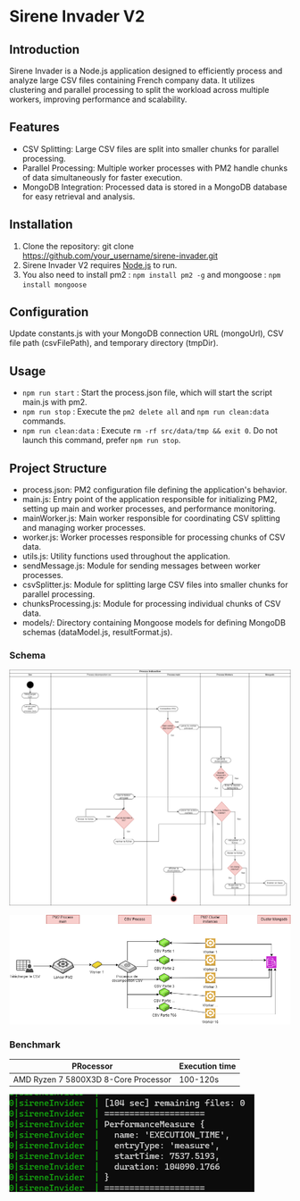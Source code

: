 # Sirene Invader V2

## Introduction
Sirene Invader is a Node.js application designed to efficiently process and analyze large CSV files containing French company data. It utilizes clustering and parallel processing to split the workload across multiple workers, improving performance and scalability.

## Features
- CSV Splitting: Large CSV files are split into smaller chunks for parallel processing.
- Parallel Processing: Multiple worker processes with PM2 handle chunks of data simultaneously for faster execution.
- MongoDB Integration: Processed data is stored in a MongoDB database for easy retrieval and analysis.


## Installation
1. Clone the repository: git clone https://github.com/your_username/sirene-invader.git
2. Sirene Invader V2 requires [Node.js](https://nodejs.org/) to run.
3. You also need to install pm2 : `npm install pm2 -g` and mongoose : `npm install mongoose`

## Configuration

Update constants.js with your MongoDB connection URL (mongoUrl), CSV file path (csvFilePath), and temporary directory (tmpDir).

## Usage
- `npm run start` : Start the process.json file, which will start the script main.js with pm2.
- `npm run stop` : Execute the `pm2 delete all` and `npm run clean:data` commands.
- `npm run clean:data` : Execute `rm -rf src/data/tmp && exit 0`. Do not launch this command, prefer `npm run stop`.


## Project Structure
- process.json: PM2 configuration file defining the application's behavior.
- main.js: Entry point of the application responsible for initializing PM2, setting up main and worker processes, and performance monitoring.
- mainWorker.js: Main worker responsible for coordinating CSV splitting and managing worker processes.
- worker.js: Worker processes responsible for processing chunks of CSV data.
- utils.js: Utility functions used throughout the application.
- sendMessage.js: Module for sending messages between worker processes.
- csvSplitter.js: Module for splitting large CSV files into smaller chunks for parallel processing.
- chunksProcessing.js: Module for processing individual chunks of CSV data.
- models/: Directory containing Mongoose models for defining MongoDB schemas (dataModel.js, resultFormat.js).


### Schema

![Algo](/documentation/algo.png)

![Topo](/documentation/topo.png)


### Benchmark


| PRocessor | Execution time |
| ------ | ------ |
| AMD Ryzen 7 5800X3D 8-Core Processor | 100-120s |

![Benchmark](/documentation/inserted-data.png)
